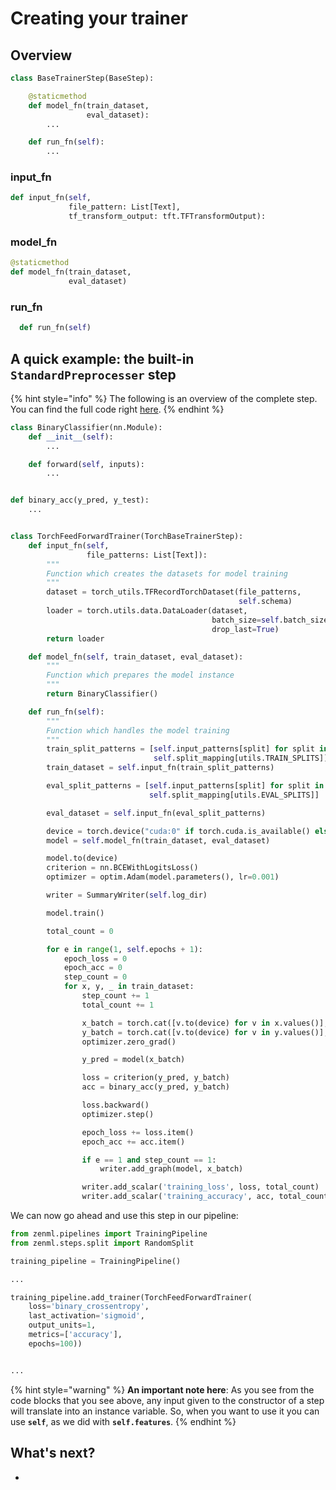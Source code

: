 # Creating your trainer

## Overview

```python
class BaseTrainerStep(BaseStep):

    @staticmethod
    def model_fn(train_dataset, 
                 eval_dataset):
        ...

    def run_fn(self):
        ...
```

### input\_fn

```python
def input_fn(self,
             file_pattern: List[Text],
             tf_transform_output: tft.TFTransformOutput):
```

### model\_fn

```python
@staticmethod
def model_fn(train_dataset, 
             eval_dataset)
```

### run\_fn

```python
  def run_fn(self)
```

## A quick example: the built-in `StandardPreprocesser` step

{% hint style="info" %}
The following is an overview of the complete step. You can find the full code right [here](https://github.com/maiot-io/zenml/blob/main/zenml/steps/split/base_split_step.py).
{% endhint %}

```python
class BinaryClassifier(nn.Module):
    def __init__(self):
        ...

    def forward(self, inputs):
        ...


def binary_acc(y_pred, y_test):
    ...


class TorchFeedForwardTrainer(TorchBaseTrainerStep):
    def input_fn(self,
                 file_patterns: List[Text]):
        """
        Function which creates the datasets for model training
        """
        dataset = torch_utils.TFRecordTorchDataset(file_patterns,
                                                   self.schema)
        loader = torch.utils.data.DataLoader(dataset,
                                             batch_size=self.batch_size,
                                             drop_last=True)
        return loader

    def model_fn(self, train_dataset, eval_dataset):
        """
        Function which prepares the model instance
        """
        return BinaryClassifier()

    def run_fn(self):
        """
        Function which handles the model training
        """
        train_split_patterns = [self.input_patterns[split] for split in
                                self.split_mapping[utils.TRAIN_SPLITS]]
        train_dataset = self.input_fn(train_split_patterns)

        eval_split_patterns = [self.input_patterns[split] for split in
                               self.split_mapping[utils.EVAL_SPLITS]]

        eval_dataset = self.input_fn(eval_split_patterns)

        device = torch.device("cuda:0" if torch.cuda.is_available() else "cpu")
        model = self.model_fn(train_dataset, eval_dataset)

        model.to(device)
        criterion = nn.BCEWithLogitsLoss()
        optimizer = optim.Adam(model.parameters(), lr=0.001)

        writer = SummaryWriter(self.log_dir)

        model.train()

        total_count = 0

        for e in range(1, self.epochs + 1):
            epoch_loss = 0
            epoch_acc = 0
            step_count = 0
            for x, y, _ in train_dataset:
                step_count += 1
                total_count += 1

                x_batch = torch.cat([v.to(device) for v in x.values()], dim=-1)
                y_batch = torch.cat([v.to(device) for v in y.values()], dim=-1)
                optimizer.zero_grad()

                y_pred = model(x_batch)

                loss = criterion(y_pred, y_batch)
                acc = binary_acc(y_pred, y_batch)

                loss.backward()
                optimizer.step()

                epoch_loss += loss.item()
                epoch_acc += acc.item()

                if e == 1 and step_count == 1:
                    writer.add_graph(model, x_batch)

                writer.add_scalar('training_loss', loss, total_count)
                writer.add_scalar('training_accuracy', acc, total_count)
```

We can now go ahead and use this step in our pipeline:

```python
from zenml.pipelines import TrainingPipeline
from zenml.steps.split import RandomSplit

training_pipeline = TrainingPipeline()

...

training_pipeline.add_trainer(TorchFeedForwardTrainer(
    loss='binary_crossentropy',
    last_activation='sigmoid',
    output_units=1,
    metrics=['accuracy'],
    epochs=100))


...
```

{% hint style="warning" %}
**An important note here**: As you see from the code blocks that you see above, any input given to the constructor of a step will translate into an instance variable. So, when you want to use it you can use **`self`**, as we did with **`self.features`**.
{% endhint %}

## What's next?

* 
